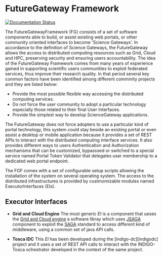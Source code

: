# FutureGateway Framework

[![Documentation Status](https://readthedocs.org/projects/futuregateway-framework/badge/?version=latest)](https://futuregateway-framework.readthedocs.io/en/latest/?badge=latest)

The FutureGatewayFramework (FG) consists of a set of software components able to build, or assist existing web portals, or other community oriented interfaces to become 'Science Gateways'. In accordance to the definition of Science Gateways, the FutureGateway allows the access to distributed computing resources such as Grid, Cloud and HPC, preserving security and ensuring users accountability.
The idea of the FutureGateway Framework comes from many years of experience gained in supporting scientific users communities to exploit federated services, thus improve their research quality. In that period several key common factors have been identified among different comminity projects and they are listed below:

- Provide the most possible flexible way accessing the distributed computing services.
- Do not force the user community to adopt a particular technology especially those related to their final User Interfaces.
- Provide the simplest way to develop ScienceGateway applications.

The FutureGateway does not force adopters to use a particular kind of portal technology, this system could stay beside an existing portal or even assist a desktop or mobile application because it provides a set of REST APIs to interact with the distributed computing interface services. It also provides different ways to users Authentication and Authorization mechanisms that can be customized, bypasssed or switched to a special service named Portal Token Validator that delegates user membership to a dedicated web portal endpoint.

The FGF comes with a set of configurable setup scripts allowing the installation of the system on several operating system. The access to the distributed infrastructures is provided by custmomizable modules named ExecutorInterfaces (EIs).

## Executor Interfaces

- **Grid and Cloud Engine** The most generic _EI_ is a component that ueses the [Grid and Cloud engine][gnceng] a software libray which uses [JSAGA][jsaga] component to exploit the [SAGA][saga] standard to access different kind of middleware, using a common set of java API calls.

- **Tosca IDC** This _EI_ has been developed during the [indigo-dc][indigodc] project and it uses a set of REST API calls to interact with the INDIGO-Tosca ochestrator developed in the context of the same project.

[infn]: https://www.infn.it
[infnct]: https://www.ct.infn.it
[indigo-dc]: https://www.indigo-datacloud.eu
[eosc-hub]: https://www.eosc-hub.eu
[fgf]: https://github.com/FutureGatewayFramework
[fg]: https://github.com/indigo-dc/fgDocumentation
[inveniordmpm]: https://indico.cern.ch/event/854421/page/18559-general-information
[infnoar]: https://www.openaccessrepository.it
[gnceng]: https://csgf.readthedocs.io/en/latest/grid-and-cloud-engine/docs/
[jsaga]: http://software.in2p3.fr/jsaga/latest-release/
[saga]: https://www.ogf.org/documents/GFD.90.pdf
